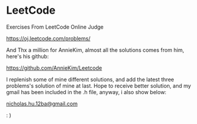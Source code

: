 LeetCode
========

Exercises From LeetCode Online Judge

https://oj.leetcode.com/problems/

And Thx a million for AnnieKim, almost all the solutions comes from him, here's his github:

https://github.com/AnnieKim/Leetcode

I replenish some of mine different solutions, and add the latest three problems's solution of mine at last.
Hope to receive better solution, and my gmail has been included in the .h file, anyway, i also show below:

nicholas.hu.12ba@gmail.com

: )
